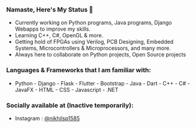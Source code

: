 ### Namaste, Here's My Status 👋

- Currently working on Python programs, Java programs, Django Webapps to improve my skills. 
- Learning C++, C#, OpenGL & more.
- Getting hold of FPGAs using Verilog, PCB Designing, Embedded Systems, Microcontrollers & Microprocessors, and many more. 
- Always here to collaborate on Python projects, Open Source projects

### Languages & Frameworks that I am familiar with:

- Python - Django - Flask - Flutter - Bootstrap - Java - Dart - C++ - C# - JavaFX - HTML - CSS - Javascript - .NET

### Socially available at (Inactive temporarily):

- Instagram : <a href="https://www.instagram.com/nikhilpatel1585/" target="_blank">@nikhilsp1585</a>

<!--
**nikhilsp1585/nikhilsp1585** is a ✨ _special_ ✨ repository because its `README.md` (this file) appears on your GitHub profile.





--!>



